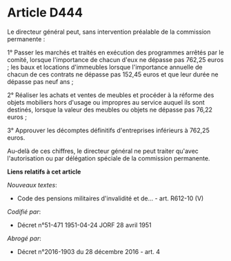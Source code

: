 # Article D444

Le directeur général peut, sans intervention préalable de la commission permanente :

1° Passer les marchés et traités en exécution des programmes arrêtés par le comité, lorsque l'importance de chacun d'eux ne
dépasse pas 762,25 euros ; les baux et locations d'immeubles lorsque l'importance annuelle de chacun de ces contrats ne
dépasse pas 152,45 euros et que leur durée ne dépasse pas neuf ans ;

2° Réaliser les achats et ventes de meubles et procéder à la réforme des objets mobiliers hors d'usage ou impropres au
service auquel ils sont destinés, lorsque la valeur des meubles ou objets ne dépasse pas 76,22 euros ;

3° Approuver les décomptes définitifs d'entreprises inférieurs à 762,25 euros.

Au-delà de ces chiffres, le directeur général ne peut traiter qu'avec l'autorisation ou par délégation spéciale de la
commission permanente.

**Liens relatifs à cet article**

_Nouveaux textes_:

  - Code des pensions militaires d'invalidité et de... - art. R612-10 (V)

_Codifié par_:

  - Décret n°51-471 1951-04-24 JORF 28 avril 1951

_Abrogé par_:

  - Décret n°2016-1903 du 28 décembre 2016 - art. 4
